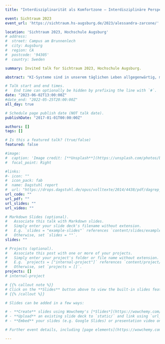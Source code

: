 ```yaml
---
title: "Interdisziplinarität als Komfortzone – Interdisziplinäre Perspektive zur Gestaltung unserer Zukunft mit KI"

event: Sichtraum 2023
event_url: 'https://sichtraum.hs-augsburg.de/2023/alessandra-zarcone/'

location: 'Sichtraum 2023, Hochschule Augsburg'
# address:
#  street: Campus am Brunnenlech
#  city: Augsburg
#  region: CA
#  postcode: '94305'
#  country: Sweden

summary: Invited talk for Sichtraum 2023, Hochschule Augsburg.

abstract: "KI-Systeme sind in unserem täglichen Leben allgegenwärtig, manchmal sogar unbemerkt. Obwohl sie das Potenzial haben, unser Leben zu erleichtern, sind sie nicht immer erfolgreich und können in manchen Fällen sogar Schaden verursachen. Um erfolgreich mit den Herausforderungen der KI umzugehen, brauchen wir Persönlichkeiten, die sich nicht nur mit den neuesten KI-Architekturen und -Technologien auseinandersetzen, sondern auch die menschlichen Aspekte in ihre Arbeit einbeziehen und berücksichtigen. Sie sollen die Ängste der Menschen und deren Bedürfnisse nach Datenschutz und Transparenz verstehen, sich für ihre Rechte einsetzen und ein neues digitales Bewusstsein schaffen können. In ihrem Vortrag wird Alessandra Zarcone Impulse über nutzer- und datenorientierte KI geben und für interdisziplinäre Ansätze zur Gestaltung unserer Zukunft mit KI plädieren."

# Talk start and end times.
#   End time can optionally be hidden by prefixing the line with `#`.
date: "2023-06-02T13:00:00Z"
#date_end: "2022-05-25T20:00:00Z"
all_day: true

# Schedule page publish date (NOT talk date).
publishDate: "2017-01-01T00:00:00Z"

authors: []
tags: []

# Is this a featured talk? (true/false)
featured: false

#image:
#  caption: 'Image credit: [**Unsplash**](https://unsplash.com/photos/bzdhc5b3Bxs)'
#  focal_point: Right

#links:
#- icon: ""
#  icon_pack: fab
#  name: Dagstuhl report
#  url: "https://drops.dagstuhl.de/opus/volltexte/2014/4438/pdf/dagrep_v003_i011_p079_s13462.pdf"
url_code: ""
url_pdf: ""
url_slides: ""
url_video: ""

# Markdown Slides (optional).
#   Associate this talk with Markdown slides.
#   Simply enter your slide deck's filename without extension.
#   E.g. `slides = "example-slides"` references `content/slides/example-slides.md`.
#   Otherwise, set `slides = ""`.
slides: ""

# Projects (optional).
#   Associate this post with one or more of your projects.
#   Simply enter your project's folder or file name without extension.
#   E.g. `projects = ["internal-project"]` references `content/project/deep-learning/index.md`.
#   Otherwise, set `projects = []`.
projects: []
# internal-project

# {{% callout note %}}
# Click on the **Slides** button above to view the built-in slides feature.
# {{% /callout %}}

# Slides can be added in a few ways:

# - **Create** slides using Wowchemy's [*Slides*](https://wowchemy.com/docs/managing-content/#create-slides) feature and link using `slides` parameter in the front matter of the talk file
# - **Upload** an existing slide deck to `static/` and link using `url_slides` parameter in the front matter of the talk file
# - **Embed** your slides (e.g. Google Slides) or presentation video on this page using [shortcodes](https://wowchemy.com/docs/writing-markdown-latex/).

# Further event details, including [page elements](https://wowchemy.com/docs/writing-markdown-latex/) such as image galleries, can be added to the body of this page.

---
```

